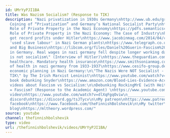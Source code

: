 ```yaml
---
id: UMrYyPJI1BA
title: Was Nazism Socialism? (Response to TIK)
description: "Nazi privatization in 1930s Germany\nhttp://www.ub.edu/graap/nazi.pdf\n\nThe
  Coining of “Privatization” and Germany’s National Socialist Party\nhttp://www.ub.edu/graap/JEP.pdf\n\nThe
  Role of Private Property in the Nazi Economy\nhttps://pdfs.semanticscholar.org/90cb/f391bd67a277087be05349347de3b582b1a3.pdf\n\nThe
  Role of Private Property in the Nazi Economy: The Case of Industry\nhttp://piketty.pse.ens.fr/files/capitalisback/CountryData/Germany/Other/Pre1950Series/RefsHistoricalGermanAccounts/BuchheimScherner06.pdf\n\nCapitalists
  got record profits under Hitler\nhttps://www.jacobinmag.com/2014/04/capitalism-and-nazism/\n\nFord
  'used slave labour' in Nazi German plants\nhttps://www.telegraph.co.uk/news/worldnews/northamerica/usa/1445822/Ford-used-slave-labour-in-Nazi-German-plants.html\n\nFascism
  and Big Business\nhttps://libcom.org/files/Daniel%20Guerin-Fascism%20and%20Big%20Business-Pathfinder%20Press%20(2000).pdf\n\nWages
  in Germany. Real wages in nazi germany fell despite longer working days. \nhttp://www.bbc.co.uk/schools/gcsebitesize/history/mwh/germany/economicrev_print.shtml\n\nhttp://www.nber.org/chapters/c2510.pdf\n\n\"Marxism
  is not socialism\" (Interview of Hitler)\nhttps://www.theguardian.com/theguardian/2007/sep/17/greatinterviews1\n\nBismarck's
  healthcare. Mandatory health insurance\nhttps://www.smithsonianmag.com/history/bismarck-tried-end-socialisms-grip-offering-government-healthcare-180964064/\n\nDegredation
  of health in nazi germany from 1933-1937\nhttps://www.cesifo-group.de/DocDL/cesifo_wp800.pdf\n\nSupposed
  economic planning in Nazi Germany:\n\"The Nazis Were NOT Socialist - Response to
  TIK\" by The Irish Marxist Leninist\nhttps://www.youtube.com/watch?v=vaA_hix9E9k\n\nBloodlies,
  book debunking Snyder\nhttps://www.amazon.com/Blood-Lies-Evidence-Accusation-Bloodlands/dp/0692200991\n\nPrevious
  videos about Fascism vs Socialism:\n\nDebunking RockingMrE (with Heitor) \nhttps://www.youtube.com/watch?v=G0u27itCDWY\n\nSocialism
  = Fascism? (Response to the Academic Agent) \nhttps://www.youtube.com/watch?v=F_6ZDXkbaxE\n\nTIK's
  video\nhttps://www.youtube.com/watch?v=dlXqFgqOviw\n__________________________\n\nMy
  discord\nhttps://discord.gg/tsJTycv\n\nMy patreon\nhttps://www.patreon.com/TheFinnishBolshevik\n\nMy
  facebook\nhttps://www.facebook.com/theFinnishBolshevik\n\nMy twitter\nhttps://twitter.com/FinnBolshevik\n\nMy
  blog\nhttps://mltheory.wordpress.com/"
source: youtube
channel: thefinnishbolshevik
type: video
url: /thefinnishbolshevik/videos/UMrYyPJI1BA/
---
```

